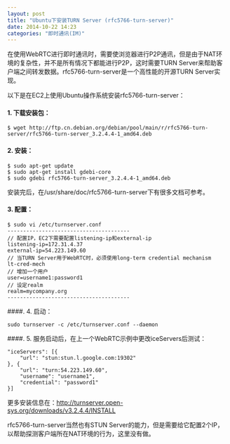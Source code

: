 ```yaml
---
layout: post
title: "Ubuntu下安装TURN Server (rfc5766-turn-server)"
date: 2014-10-22 14:23
categories: "即时通讯(IM)"
---
```


在使用WebRTC进行即时通讯时，需要使浏览器进行P2P通讯，但是由于NAT环境的复杂性，并不是所有情况下都能进行P2P，这时需要TURN Server来帮助客户端之间转发数据。rfc5766-turn-server是一个高性能的开源TURN Server实现。

以下是在EC2上使用Ubuntu操作系统安装rfc5766-turn-server：

#### 1. 下载安装包：

    $ wget http://ftp.cn.debian.org/debian/pool/main/r/rfc5766-turn-server/rfc5766-turn-server_3.2.4.4-1_amd64.deb

#### 2. 安装：

    $ sudo apt-get update
    $ sudo apt-get install gdebi-core
    $ sudo gdebi rfc5766-turn-server_3.2.4.4-1_amd64.deb

安装完后，在/usr/share/doc/rfc5766-turn-server下有很多文档可参考。

#### 3. 配置：

    $ sudo vi /etc/turnserver.conf
    ---------------------------------------
    // 配置IP，EC2下需要配置listening-ip和external-ip
    listening-ip=172.31.4.37
    external-ip=54.223.149.60
    // 当TURN Server用于WebRTC时，必须使用long-term credential mechanism
    lt-cred-mech
    // 增加一个用户
    user=username1:password1
    // 设定realm
    realm=mycompany.org
    ---------------------------------------

####. 4. 启动：

    sudo turnserver -c /etc/turnserver.conf --daemon

####. 5. 服务启动后，在上一个WebRTC示例中更改iceServers后测试：

    "iceServers": [{
        "url": "stun:stun.l.google.com:19302"
    }, {
        "url": "turn:54.223.149.60",
        "username": "username1",
        "credential": "password1"
    }]

更多安装信息在：http://turnserver.open-sys.org/downloads/v3.2.4.4/INSTALL

rfc5766-turn-server当然也有STUN Server的能力，但是需要给它配置2个IP，以帮助探测客户端所在NAT环境的行为，这里没有做。